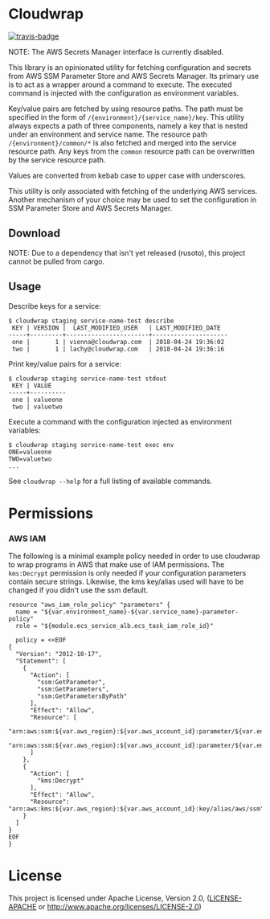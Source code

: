 # Cloudwrap

<a href="https://travis-ci.org/scirner22/cloudwrap" title="Travis Build Status"><img src="https://travis-ci.org/scirner22/cloudwrap.svg?branch=master" alt="travis-badge"></img></a>

NOTE: The AWS Secrets Manager interface is currently disabled.

This library is an opinionated utility for fetching configuration and secrets from
AWS SSM Parameter Store and AWS Secrets Manager. Its primary use is to act as a wrapper
around a command to execute. The executed command is injected with the configuration as
environment variables.

Key/value pairs are fetched by using resource paths. The path must be specified in the form of
`/{environment}/{service_name}/key`. This utility always expects a path of three components,
namely a key that is nested under an environment and service name. The resource path
`/{environment}/common/*` is also fetched and merged into the service resource path. Any keys
from the `common` resource path can be overwritten by the service resource path.

Values are converted from kebab case to upper case with underscores.

This utility is only associated with fetching of the underlying AWS services. Another mechanism
of your choice may be used to set the configuration in SSM Parameter Store and AWS Secrets
Manager.

## Download

NOTE: Due to a dependency that isn't yet released (rusoto), this project cannot be pulled from cargo.

## Usage

Describe keys for a service:

```
$ cloudwrap staging service-name-test describe
 KEY | VERSION |  LAST_MODIFIED_USER   | LAST_MODIFIED_DATE
-----+---------+-----------------------+---------------------
 one |       1 | vienna@cloudwrap.com  | 2018-04-24 19:36:02
 two |       1 | lachy@cloudwrap.com   | 2018-04-24 19:36:16
```

Print key/value pairs for a service:

```
$ cloudwrap staging service-name-test stdout
 KEY | VALUE
-----+----------
 one | valueone
 two | valuetwo

```

Execute a command with the configuration injected as environment variables:

```
$ cloudwrap staging service-name-test exec env
ONE=valueone
TWO=valuetwo
...
```

See `cloudwrap --help` for a full listing of available commands.

# Permissions

### AWS IAM

The following is a minimal example policy needed in order to use cloudwrap to wrap
programs in AWS that make use of IAM permissions. The `kms:Decrypt` permission is only needed
if your configuration parameters contain secure strings. Likewise, the kms key/alias used will have
to be changed if you didn't use the ssm default.

```
resource "aws_iam_role_policy" "parameters" {
  name = "${var.environment_name}-${var.service_name}-parameter-policy"
  role = "${module.ecs_service_alb.ecs_task_iam_role_id}"

  policy = <<EOF
{
  "Version": "2012-10-17",
  "Statement": [
    {
      "Action": [
        "ssm:GetParameter",
        "ssm:GetParameters",
        "ssm:GetParametersByPath"
      ],
      "Effect": "Allow",
      "Resource": [
        "arn:aws:ssm:${var.aws_region}:${var.aws_account_id}:parameter/${var.environment_name}/${var.service_name}/*",
        "arn:aws:ssm:${var.aws_region}:${var.aws_account_id}:parameter/${var.environment_name}/common/*",
      ]
    },
    {
      "Action": [
        "kms:Decrypt"
      ],
      "Effect": "Allow",
      "Resource": "arn:aws:kms:${var.aws_region}:${var.aws_account_id}:key/alias/aws/ssm"
    }
  ]
}
EOF
}
```

# License

This project is licensed under Apache License, Version 2.0, ([LICENSE-APACHE](LICENSE-APACHE) or
   http://www.apache.org/licenses/LICENSE-2.0)
